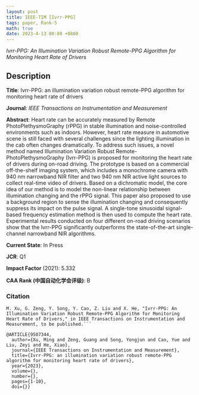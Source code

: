 ```yaml
---
layout: post
title: IEEE-TIM [Ivrr-PPG]
tags: paper, Rank-5
math: true
date: 2023-4-13 00:00 +0800
---
```

*Ivrr-PPG: An Illumination Variation Robust Remote-PPG Algorithm for Monitoring Heart Rate of Drivers*

## Description

**Title**: Ivrr-PPG: an illumination variation robust remote-PPG algorithm for monitoring heart rate of drivers

**Journal**: *IEEE Transactions on Instrumentation and Measurement*

**Abstract**: Heart rate can be accurately measured by Remote PhotoPlethysmoGraphy (rPPG) in stable illumination and noise-controlled environments such as indoors. However, heart rate measure in automotive scene is still faced with several challenges since the lighting illumination in the cab often changes dramatically. To address such issues, a novel method named Illumination Variation Robust Remote-PhotoPlethysmoGraphy (Ivrr-PPG) is proposed for monitoring the heart rate of drivers during on-road driving. The prototype is based on a commercial off-the-shelf imaging system, which includes a monochrome camera with 940 nm narrowband NIR filter and two 940 nm NIR active light sources to collect real-time video of drivers. Based on a dichromatic model, the core idea of our method is to model the non-linear relationship between illumination changing and the rPPG signal. This paper also proposed to use a background region to sense the illumination changing and consequently suppress its impact on the pulse signal. A single-tone sinusoidal signal-based frequency estimation method is then used to compute the heart rate. Experimental results conducted on four different on-road driving scenarios show that the Ivrr-PPG significantly outperforms the state-of-the-art single-channel narrowband NIR algorithms.

**Current State**: In Press

**JCR**: Q1

**Impact Factor** (2021): 5.332

**CAA Rank (中国自动化学会评级)**: B

### Citation

```
M. Xu, G. Zeng, Y. Song, Y. Cao, Z. Liu and X. He, "Ivrr-PPG: An Illumination Variation Robust Remote-PPG Algorithm for Monitoring Heart Rate of Drivers," in IEEE Transactions on Instrumentation and Measurement, to be published.```
```

```
@ARTICLE{9507344,
  author={Xu, Ming and Zeng, Guang and Song, Yongjun and Cao, Yue and Liu, Zeyi and He, Xiao},
  journal={IEEE Transactions on Instrumentation and Measurement}, 
  title={Ivrr-PPG: an illumination variation robust remote-PPG algorithm for monitoring heart rate of drivers}, 
  year={2023},
  volume={},
  number={},
  pages={1-10},
  doi={}}

```
